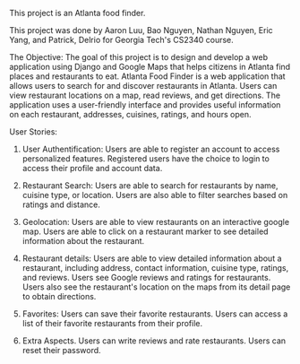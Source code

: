 This project is an Atlanta food finder.

This project was done by Aaron Luu, Bao Nguyen, Nathan Nguyen, Eric Yang, and Patrick, Delrio for Georgia Tech's CS2340 course.

The Objective:
The goal of this project is to design and develop a web application using Django and Google Maps that helps citizens in Atlanta find places and restaurants to eat.
Atlanta Food Finder is a web application that allows users to search for and discover restaurants in Atlanta. Users can view restaurant locations on a map, read reviews, and get directions.
The application uses a user-friendly interface and provides useful information on each restaurant, addresses, cuisines, ratings, and hours open.

User Stories:

1. User Authentification:
Users are able to register an account to access personalized features.
Registered users have the choice to login to access their profile and account data.

2. Restaurant Search:
Users are able to search for restaurants by name, cuisine type, or location.
Users are also able to filter searches based on ratings and distance.

3. Geolocation:
Users are able to view restaurants on an interactive google map.
Users are able to click on a restaurant marker to see detailed information about the restaurant.

4. Restaurant details:
Users are able to view detailed information about a restaurant, including address, contact information,
cuisine type, ratings, and reviews.
Users see Google reviews and ratings for restaurants.
Users also see the restaurant's location on the maps from its detail page to obtain directions.

5. Favorites:
Users can save their favorite restaurants.
Users can access a list of their favorite restaurants from their profile.

6. Extra Aspects.
Users can write reviews and rate restaurants.
Users can reset their password.
